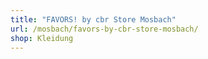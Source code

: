 ```yaml
---
title: "FAVORS! by cbr Store Mosbach"
url: /mosbach/favors-by-cbr-store-mosbach/
shop: Kleidung
---
```

